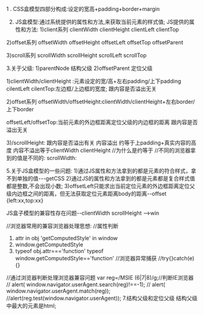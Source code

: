 1 . CSS盒模型四部分构成:设定的宽高+padding+border+margin

2. JS盒模型:通过系统提供的属性和方法,来获取当前元素的样式值;
JS提供的属性和方法:
1)client系列  clientWidth clientHeight  clientLeft  clientTop

2)offset系列  offsetWidth offsetHeight offsetLeft offsetTop offsetParent

3)scroll系列  scrollWidth scrollHeight scrollLeft scrollTop

3.关于父级:
1)parentNode 结构父级
2)offsetParent 定位父级

1)clientWidth/clientHeight :元素设定的宽/高+左右padding/上下padding
cilentLeft cilentTop:左边框/上边框的宽度;
跟内容是否溢出无关

2)offset系列
offsetWidth/offsetHeight:clientWidth/clientHeight+左右border/上下border

offsetLeft/offsetTop:当前元素的外边框距离定位父级的内边框的距离
跟内容是否溢出无关

3)/scrollHeight:
跟内容是否溢出有关 内容溢出 约等于上padding+真实内容的高度  内容不溢出等于clientWidth clientHeight
//为什么是约等于
//不同的浏览器拿到的值是不同的:
scrollWidth:

5.关于JS盒模型的一些问题:
1)通过JS属性和方法拿到的都是元素的符合样式，拿不到单独的值---getCSS
2)通过JS的属性和方法拿到的都是元素都是复合样式值都是整数,不会出现小数;
3)offsetLeft只能求出当前定位元素的外边框距离定位父级内边框之间的距离，但无法获取定位元素距离body的距离--offset {left:xx,top:xx}

JS盒子模型的兼容性存在问题--clientWidth scrollHeight   -->win

//浏览器常用的兼容浏览器处理思想:
//属性判断
1. attr in obj 'getComputedStyle' in window
2. window.getComputedStyle
3. typeof obj.attr==='function' typeof window.getComputedStyle=='function'
//浏览器异常捕获
 //try{}catch(e){}

 //通过浏览器判断处理浏览器兼容问题
 var reg=/MSIE (6|7|8)/g;//判断IE浏览器
    // alert( window.navigator.userAgent.search(reg)!==-1);
   // alert( window.navigator.userAgent.match(reg));
     //alert(reg.test(window.navigator.userAgent));
 7.结构父级和定位父级
 结构父级中最大的元素是html;




